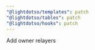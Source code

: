 ```yaml
---
"@lightdotso/templates": patch
"@lightdotso/tables": patch
"@lightdotso/hooks": patch
---
```


Add owner relayers
